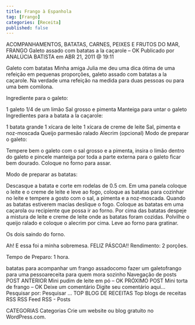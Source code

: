 ```yaml
---
title: Frango à Espanhola
tag: [Frango]
categories: [Receita]
published: false
---
```


ACOMPANHAMENTOS, BATATAS, CARNES, PEIXES E FRUTOS DO MAR, FRANGO
Galeto assado com batatas a la caçarole – OK
Publicado por ANALÚCIA BATISTA em ABR 21, 2011 @ 19:11

Galeto com batatas
Minha amiga Julia me deu uma dica ótima de uma refeição em pequenas proporções, galeto assado com batatas a la caçarole. Na verdade uma refeição na medida para duas pessoas ou para uma bem comilona.

Ingrediente para o galeto:

1 galeto
1/4 de um limão
Sal grosso e pimenta
Manteiga para untar o galeto
Ingredientes para a batata a la caçarole:

1 batata grande
1 xícara de leite
1 xícara de creme de leite
Sal, pimenta e noz-moscada
Queijo parmesão ralado
Alecrim (opcional)
Modo de preparar o galeto:

Tempere bem o galeto com o sal grosso e a pimenta, insira o limão dentro do galeto e pincele manteiga por toda a parte externa para o galeto ficar bem dourado. Coloque no forno para assar.

Modo de preparar as batatas:

Descasque a batata e corte em rodelas de 0.5 cm. Em uma panela coloque o leite e o creme de leite e leve ao fogo, coloque as batatas para cozinhar no leite e tempere a gosto com o sal, a pimenta e a noz-moscada. Quando as batatas estiverem macias deslique o fogo. Coloque as batatas em uma caçarola ou recipiente que possa ir ao forno. Por cima das batatas despeje a mistura de leite e creme de leite onde as batatas foram cozidas. Polvilhe o queijo ralado e coloque o alecrim por cima. Leve ao forno para gratinar.


Os dois saindo do forno.

Ah! E essa foi a minha sobremesa. FELIZ PÁSCOA!!
Rendimento: 2 porções.

Tempo de Preparo: 1 hora.



batatas para acompanhar um frango assadocomo fazer um galetofrango para uma pessoareceita para quem mora sozinho
Navegação de posts
POST ANTERIOR
Mini pudim de leite em pó – OK
PRÓXIMO POST
Mini torta de frango – OK
Deixe um comentário
Digite seu comentário aqui...
Pesquisar por:
Pesquisar …
TOP BLOG DE RECEITAS
Top blogs de receitas
RSS
RSS Feed RSS - Posts

CATEGORIAS
Categorias
Crie um website ou blog gratuito no WordPress.com.
